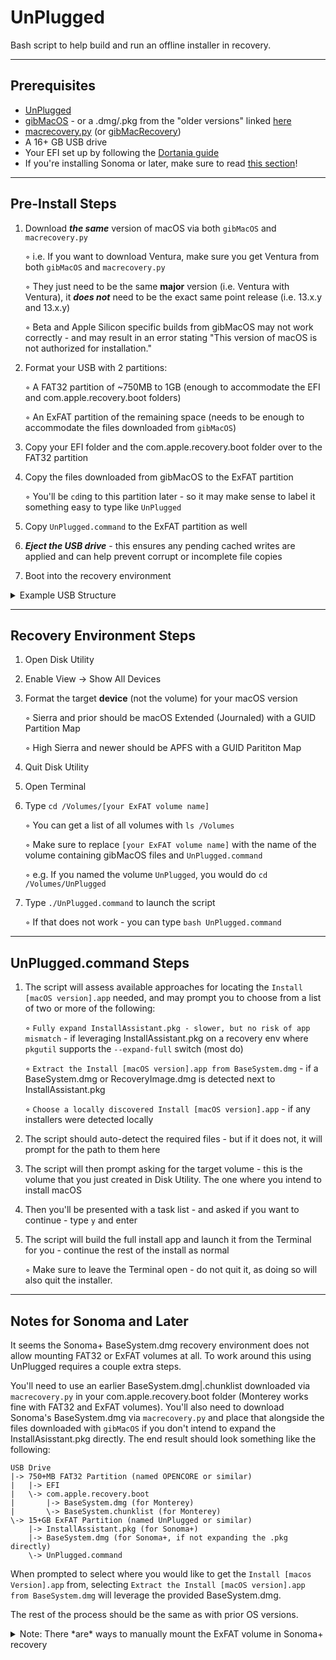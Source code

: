 # UnPlugged
Bash script to help build and run an offline installer in recovery.

***

## Prerequisites

* [UnPlugged](https://github.com/corpnewt/UnPlugged)
* [gibMacOS](https://github.com/corpnewt/gibMacOS) - or a .dmg/.pkg from the "older versions" linked [here](https://support.apple.com/en-us/102662)
* [macrecovery.py](https://github.com/acidanthera/OpenCorePkg/tree/master/Utilities/macrecovery) (or [gibMacRecovery](https://github.com/corpnewt/gibMacRecovery))
* A 16+ GB USB drive
* Your EFI set up by following the [Dortania guide](https://dortania.github.io/OpenCore-Install-Guide/)
* If you're installing Sonoma or later, make sure to read [this section](#notes-for-sonoma-and-later)!

***

## Pre-Install Steps

1. Download **_the same_** version of macOS via both `gibMacOS` and `macrecovery.py`

    ◦ i.e. If you want to download Ventura, make sure you get Ventura from both `gibMacOS` and `macrecovery.py`

    ◦ They just need to be the same **major** version (i.e. Ventura with Ventura), it **_does not_** need to be the exact same point release (i.e. 13.x.y and 13.x.y)

    ◦ Beta and Apple Silicon specific builds from gibMacOS may not work correctly - and may result in an error stating "This version of macOS is not authorized for installation."

3. Format your USB with 2 partitions:
   
    ◦ A FAT32 partition of ~750MB to 1GB (enough to accommodate the EFI and com.apple.recovery.boot folders)

    ◦ An ExFAT partition of the remaining space (needs to be enough to accommodate the files downloaded from `gibMacOS`)

4. Copy your EFI folder and the com.apple.recovery.boot folder over to the FAT32 partition
5. Copy the files downloaded from gibMacOS to the ExFAT partition

    ◦ You'll be `cd`ing to this partition later - so it may make sense to label it something easy to type like `UnPlugged`

6. Copy `UnPlugged.command` to the ExFAT partition as well
7. **_Eject the USB drive_** - this ensures any pending cached writes are applied and can help prevent corrupt or incomplete file copies
8. Boot into the recovery environment

<details>
<summary>Example USB Structure</summary>

After formatting and copying things to their respective locations, your USB should look something like this:
```
USB Drive
|-> 750+MB FAT32 Partition (named OPENCORE or similar)
|   |-> EFI
|   \-> com.apple.recovery.boot
|       |-> BaseSystem.dmg
|       \-> BaseSystem.chunklist
\-> 15+GB ExFAT Partition (named UnPlugged or similar)
    |-> Files from gibMacOS (InstallAssistant.pkg, InstallESDDmg.pkg, etc)
    \-> UnPlugged.command
```
</details>

***

## Recovery Environment Steps

1. Open Disk Utility
2. Enable View -> Show All Devices
3. Format the target **device** (not the volume) for your macOS version

     ◦ Sierra and prior should be macOS Extended (Journaled) with a GUID Partition Map

     ◦ High Sierra and newer should be APFS with a GUID Parititon Map

5. Quit Disk Utility
6. Open Terminal
7. Type `cd /Volumes/[your ExFAT volume name]`

    ◦ You can get a list of all volumes with `ls /Volumes`

    ◦ Make sure to replace `[your ExFAT volume name]` with the name of the volume containing gibMacOS files and `UnPlugged.command`

    ◦ e.g. If you named the volume `UnPlugged`, you would do `cd /Volumes/UnPlugged`

8. Type `./UnPlugged.command` to launch the script

    ◦ If that does not work - you can type `bash UnPlugged.command`

***

## UnPlugged.command Steps

1. The script will assess available approaches for locating the `Install [macOS version].app` needed, and may prompt you to choose from a list of two or more of the following:
   
    ◦ `Fully expand InstallAssistant.pkg - slower, but no risk of app mismatch` - if leveraging InstallAssistant.pkg on a recovery env where `pkgutil` supports the `--expand-full` switch (most do)
   
    ◦ `Extract the Install [macOS version].app from BaseSystem.dmg` - if a BaseSystem.dmg or RecoveryImage.dmg is detected next to InstallAssistant.pkg
   
    ◦ `Choose a locally discovered Install [macOS version].app` - if any installers were detected locally
   
2. The script should auto-detect the required files - but if it does not, it will prompt for the path to them here
3. The script will then prompt asking for the target volume - this is the volume that you just created in Disk Utility.  The one where you intend to install macOS
4. Then you'll be presented with a task list - and asked if you want to continue - type `y` and enter
5. The script will build the full install app and launch it from the Terminal for you - continue the rest of the install as normal

    ◦ Make sure to leave the Terminal open - do not quit it, as doing so will also quit the installer.

***

## Notes for Sonoma and Later

It seems the Sonoma+ BaseSystem.dmg recovery environment does not allow mounting FAT32 or ExFAT volumes at all.  To work around this using UnPlugged requires a couple extra steps.

You'll need to use an earlier BaseSystem.dmg|.chunklist downloaded via `macrecovery.py` in your com.apple.recovery.boot folder (Monterey works fine with FAT32 and ExFAT volumes).  You'll also need to download Sonoma's BaseSystem.dmg via `macrecovery.py` and place that alongside the files downloaded with `gibMacOS` if you don't intend to expand the InstallAsisstant.pkg directly.  The end result should look something like the following:

```
USB Drive
|-> 750+MB FAT32 Partition (named OPENCORE or similar)
|   |-> EFI
|   \-> com.apple.recovery.boot
|       |-> BaseSystem.dmg (for Monterey)
|       \-> BaseSystem.chunklist (for Monterey)
\-> 15+GB ExFAT Partition (named UnPlugged or similar)
    |-> InstallAssistant.pkg (for Sonoma+)
    |-> BaseSystem.dmg (for Sonoma+, if not expanding the .pkg directly)
    \-> UnPlugged.command
```

When prompted to select where you would like to get the `Install [macos Version].app` from, selecting `Extract the Install [macOS version].app from BaseSystem.dmg` will leverage the provided BaseSystem.dmg.

The rest of the process should be the same as with prior OS versions.


<details>
<summary>Note: There *are* ways to manually mount the ExFAT volume in Sonoma+ recovery</summary>

You can use the following approach to locate your ExFAT volume's identifier and manually mount it if you're familiar with the command line:

```sh
# Show a list of all the physically connected disks and their
# volumes:
diskutil list physical
# Create a folder where you'd like to mount the ExFAT volume,
# the directory name must be unique, and not already exist:
mkdir /Volumes/UnPlugged
# Mount the ExFAT volume at that location - replace "diskXsY" with
# your ExFAT volume's identifier:
/sbin/mount_exfat /dev/diskXsY /Volumes/UnPlugged
```

You should also be able to mount the FAT32 volume by performing the above steps using `/sbin/mount_msdos` instead of `/sbin/mount_exfat`.

</details>
